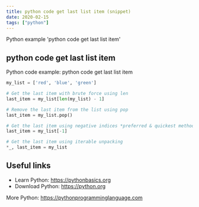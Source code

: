 ```yaml
---
title: python code get last list item (snippet)
date: 2020-02-15
tags: ["python"]
---
```

Python example 'python code get last list item'


## python code get last list item

Python code example: python code get last list item

```python
my_list = ['red', 'blue', 'green']

# Get the last item with brute force using len
last_item = my_list[len(my_list) - 1]

# Remove the last item from the list using pop
last_item = my_list.pop() 

# Get the last item using negative indices *preferred & quickest method*
last_item = my_list[-1]

# Get the last item using iterable unpacking
*_, last_item = my_list


```

## Useful links

- Learn Python: https://pythonbasics.org
- Download Python: https://python.org

More Python: https://pythonprogramminglanguage.com
